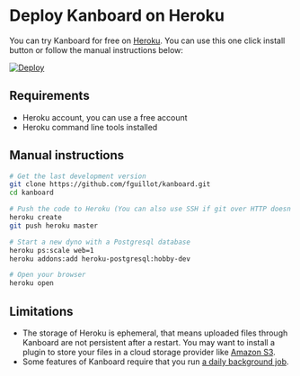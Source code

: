 Deploy Kanboard on Heroku
=========================

You can try Kanboard for free on [Heroku](https://www.heroku.com/).
You can use this one click install button or follow the manual instructions below:

[![Deploy](https://www.herokucdn.com/deploy/button.png)](https://heroku.com/deploy?template=https://github.com/fguillot/kanboard)

Requirements
------------

- Heroku account, you can use a free account
- Heroku command line tools installed

Manual instructions
-------------------

```bash
# Get the last development version
git clone https://github.com/fguillot/kanboard.git
cd kanboard

# Push the code to Heroku (You can also use SSH if git over HTTP doesn't work)
heroku create
git push heroku master

# Start a new dyno with a Postgresql database
heroku ps:scale web=1
heroku addons:add heroku-postgresql:hobby-dev

# Open your browser
heroku open
```

Limitations
-----------

- The storage of Heroku is ephemeral, that means uploaded files through Kanboard are not persistent after a restart. You may want to install a plugin to store your files in a cloud storage provider like [Amazon S3](https://github.com/kanboard/plugin-s3).
- Some features of Kanboard require that you run [a daily background job](cronjob.markdown).
